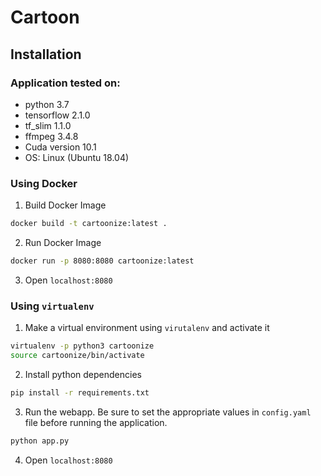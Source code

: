 # Cartoon

## Installation

### Application tested on:

- python 3.7
- tensorflow 2.1.0 
- tf_slim 1.1.0
- ffmpeg 3.4.8
- Cuda version 10.1
- OS: Linux (Ubuntu 18.04)

### Using Docker

1. Build Docker Image
```bash
docker build -t cartoonize:latest . 
```
2. Run Docker Image
```bash
docker run -p 8080:8080 cartoonize:latest
```
3. Open `localhost:8080`

### Using `virtualenv`

1. Make a virtual environment using `virutalenv` and activate it
```bash
virtualenv -p python3 cartoonize
source cartoonize/bin/activate
```
2. Install python dependencies
```bash
pip install -r requirements.txt
```
3. Run the webapp. Be sure to set the appropriate values in `config.yaml` file before running the application.
```bash
python app.py
```
4. Open `localhost:8080`
